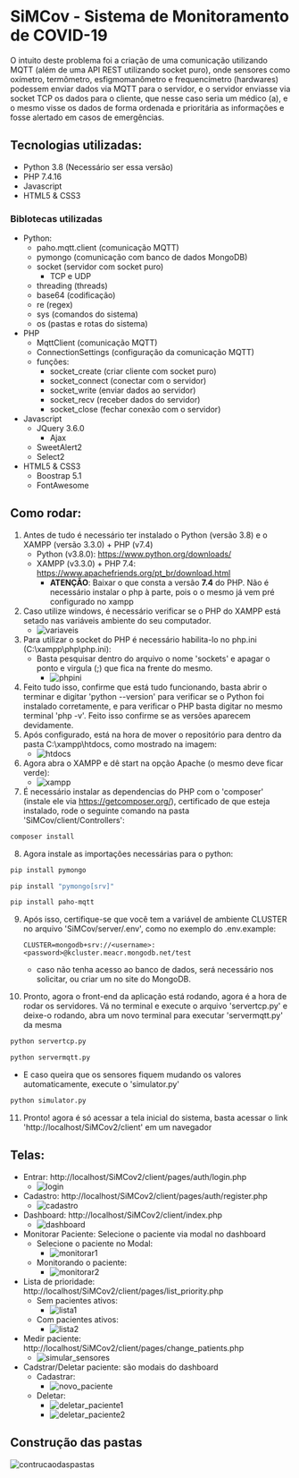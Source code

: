 # SiMCov - Sistema de Monitoramento de COVID-19
O intuito deste problema foi a criação de uma comunicação utilizando MQTT (além de uma API REST utilizando socket puro), onde sensores como oxímetro, termômetro, esfigmomanômetro e frequencímetro (hardwares) podessem enviar dados via MQTT para o servidor, e o servidor enviasse via socket TCP os dados para o cliente, que nesse caso seria um médico (a), e o mesmo visse os dados de forma ordenada e prioritária as informações e fosse alertado em casos de emergências.
## Tecnologias utilizadas:
- Python 3.8 (Necessário ser essa versão)
- PHP 7.4.16
- Javascript
- HTML5 & CSS3
### Biblotecas utilizadas
- Python:
    - paho.mqtt.client (comunicação MQTT)
    - pymongo (comunicação com banco de dados MongoDB)
    - socket (servidor com socket puro)
        - TCP e UDP
    - threading (threads)
    - base64 (codificação)
    - re (regex)
    - sys (comandos do sistema)
    - os (pastas e rotas do sistema)
- PHP
    - MqttClient (comunicação MQTT)
    - ConnectionSettings (configuração da comunicação MQTT)
    - funções:
        - socket_create (criar cliente com socket puro)
        - socket_connect (conectar com o servidor)
        - socket_write (enviar dados ao servidor)
        - socket_recv (receber dados do servidor)
        - socket_close (fechar conexão com o servidor)
- Javascript
    - JQuery 3.6.0
        - Ajax
    - SweetAlert2
    - Select2
- HTML5 & CSS3
    - Boostrap 5.1
    - FontAwesome
## Como rodar:
1. Antes de tudo é necessário ter instalado o Python (versão 3.8) e o XAMPP (versão 3.3.0) + PHP (v7.4)
    - Python (v3.8.0): https://www.python.org/downloads/
    - XAMPP (v3.3.0) + PHP 7.4: https://www.apachefriends.org/pt_br/download.html
        - **ATENÇÃO**: Baixar o que consta a versão **7.4** do PHP. Não é necessário instalar o php à parte, pois o o mesmo já vem pré configurado no xampp
2. Caso utilize windows, é necessário verificar se o PHP do XAMPP está setado nas variáveis ambiente do seu computador.
    - ![variaveis](https://github.com/kevincerqueira/simcov2/blob/main/telas/variaveis.png?raw=true)
3. Para utilizar o socket do PHP é necessário habilita-lo no php.ini (C:\xampp\php\php.ini):
    - Basta pesquisar dentro do arquivo o nome 'sockets' e apagar o ponto e virgula (;) que fica na frente do mesmo.
        - ![phpini](https://github.com/kevincerqueira/simcov2/blob/main/telas/phpini.png?raw=true)
4. Feito tudo isso, confirme que está tudo funcionando, basta abrir o terminar e digitar 'python --version' para verificar se o Python foi instalado corretamente, e para verificar o PHP basta digitar no mesmo terminal 'php -v'. Feito isso confirme se as versões aparecem devidamente.
5. Após configurado, está na hora de mover o repositório para dentro da pasta C:\xampp\htdocs, como mostrado na imagem:
    - ![htdocs](https://github.com/kevincerqueira/simcov2/blob/main/telas/htdocs.png?raw=true)
6. Agora abra o XAMPP e dê start na opção Apache (o mesmo deve ficar verde):
    - ![xampp](https://github.com/kevincerqueira/simcov2/blob/main/telas/xampp.png?raw=true)
7. É necessário instalar as dependencias do PHP com o 'composer' (instale ele via https://getcomposer.org/), certificado de que esteja instalado, rode o seguinte comando na pasta 'SiMCov/client/Controllers':
```sh
composer install
```
8. Agora instale as importações necessárias para o python:
```sh
pip install pymongo
```

```sh
pip install "pymongo[srv]"
```

```sh
pip install paho-mqtt
```

9. Após isso, certifique-se que você tem a variável de ambiente CLUSTER no arquivo 'SiMCov/server/.env', como no exemplo do .env.example:

   ```
   CLUSTER=mongodb+srv://<username>:<password>@kcluster.meacr.mongodb.net/test
   ```

   - caso não tenha acesso ao banco de dados, será necessário nos solicitar, ou criar um no site do MongoDB.

10. Pronto, agora o front-end da aplicação está rodando, agora é a hora de rodar os servidores. Vá no terminal e execute o arquivo 'servertcp.py' e deixe-o rodando, abra um novo terminal para executar 'servermqtt.py' da mesma 
```sh
python servertcp.py
```

```sh
python servermqtt.py
```

 - E caso queira que os sensores fiquem mudando os valores automaticamente, execute o 'simulator.py'

```sh
python simulator.py
```

11. Pronto! agora é só acessar a tela inicial do sistema, basta acessar o link 'http://localhost/SiMCov2/client' em um navegador

## Telas:
- Entrar: http://localhost/SiMCov2/client/pages/auth/login.php
    - ![login](https://github.com/kevincerqueira/simcov2/blob/main/telas/login.png?raw=true)
- Cadastro: http://localhost/SiMCov2/client/pages/auth/register.php
    - ![cadastro](https://github.com/kevincerqueira/simcov2/blob/main/telas/cadastro.png?raw=true)
- Dashboard: http://localhost/SiMCov2/client/index.php
    - ![dashboard](https://github.com/kevincerqueira/simcov2/blob/main/telas/dashboard.png?raw=true)
- Monitorar Paciente: Selecione o paciente via modal no dashboard
    - Selecione o paciente no Modal:
        - ![monitorar1](https://github.com/kevincerqueira/simcov2/blob/main/telas/monitorar_paciente1.png?raw=true)
    - Monitorando o paciente:
        - ![monitorar2](https://github.com/kevincerqueira/simcov2/blob/main/telas/monitorar_paciente2.png?raw=true)
- Lista de prioridade: http://localhost/SiMCov2/client/pages/list_priority.php
    - Sem pacientes ativos:
        - ![lista1](https://github.com/kevincerqueira/simcov2/blob/main/telas/lista1.png?raw=true)
    - Com pacientes ativos:
        - ![lista2](https://github.com/kevincerqueira/simcov2/blob/main/telas/lista2.png?raw=true)
- Medir paciente: http://localhost/SiMCov2/client/pages/change_patients.php
    - ![simular_sensores](https://github.com/kevincerqueira/simcov2/blob/main/telas/simular_sensores.png?raw=true)
- Cadstrar/Deletar paciente: são modais do dashboard
    - Cadastrar:
        - ![novo_paciente](https://github.com/kevincerqueira/simcov2/blob/main/telas/novo_paciente.png?raw=true)
    - Deletar:
        - ![deletar_paciente1](https://github.com/kevincerqueira/simcov2/blob/main/telas/deletar_paciente1.png?raw=true)
        - ![deletar_paciente2](https://github.com/kevincerqueira/simcov2/blob/main/telas/deletar_paciente2.png?raw=true)
## Construção das pastas
![contrucaodaspastas](https://github.com/kevincerqueira/simcov2/blob/main/telas/contrucaodaspastas.png?raw=true)
